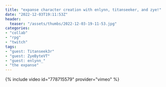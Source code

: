 ```yaml
---
title: "expanse character creation with enlynn, titanseeker, and zye!"
date: "2022-12-03T19:11:53Z"
header:
  teaser: "/assets/thumbs/2022-12-03-19-11-53.jpg"
categories:
- "collab"
- "rpg"
- "twitch"
tags:
- "guest: Titanseek3r"
- "guest: ZyeByteVT"
- "guest: enlynn_"
- "the expanse"
---
```

{% include video id="778715579" provider="vimeo" %}
